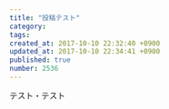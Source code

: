 ```yaml
---
title: "投稿テスト"
category: 
tags: 
created_at: 2017-10-10 22:32:40 +0900
updated_at: 2017-10-10 22:34:41 +0900
published: true
number: 2536
---
```


テスト・テスト
